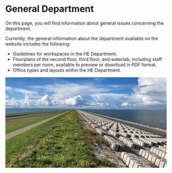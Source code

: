 # General Department

On this page, you will find information about general issues concerning the department.

Currently, the general information about the department available on the website includes the following:
- Guidelines for workspaces in the HE Department.
- Floorplans of the second floor, third floor, and waterlab, including staff members per room, available to preview or download in PDF format.
- Office types and layouts within the HE Department.

![General Department photo](./Floorplans/Appendices/Vernieuwde_Afsluitdijk_vanaf_%20kruin_%20small.jpg)








